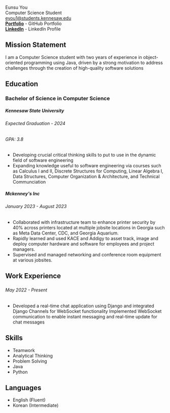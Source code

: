 Eunsu You\
Computer Science Student \
eyou1@students.kennesaw.edu \
__[Portfolio](https://github.com/eunsuyou)__ - GitHub Portfolio  
__[LinkedIn](https://www.linkedin.com/in/eunsuyou/)__ - LinkedIn Profile

## Mission Statement
I am a Computer Science student with two years of experience in object-oriented programming using Java, driven by a strong motivation to address challenges through the creation of high-quality software solutions

## Education

### Bachelor of Science in Computer Science
##### Kennesaw State University 
###### Expected Graduation - 2024
###### GPA: 3.8
* Developing crucial critical thinking skills to put to use in the dynamic field of software engineering
* Expanding knowledge useful to software engineering via courses such as Calculus I and II, Discrete Structures for Computing, Linear Algebra I, Data Structures, Computer Organization & Architecture, and Technical Communciation


##### Mckenney's Inc
###### January 2023 - August 2023
###### 
*  Collaborated with infrastructure team to enhance printer security by 40% across printers located at multiple jobsite
locations in Georgia such as Meta Data Center, CDC, and Georgia Aquarium.
* Rapidly learned and used KACE and Addigy to asset track, image and deploy computer hardware and software for
employees and project managers.
* Supervised and managed networking and conference room equipment at various jobsites. 

## Work Experience
### 
###### May 2022 - Present
* Developed a real-time chat application using Django and integrated Django Channels for WebSocket functionality
Implemented WebSocket communication to enable instant messaging and real-time update for chat messages

## Skills
* Teamwork
* Analytical Thinking
* Problem Solving
* Java
* Python

## Languages
* English (Fluent)
* Korean (Intermediate)
